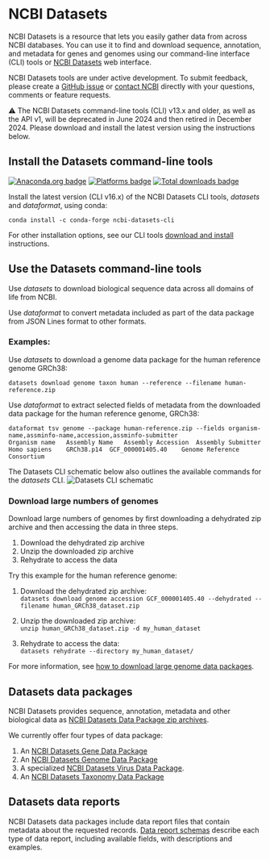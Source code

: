 # NCBI Datasets

NCBI Datasets is a resource that lets you easily gather data from across NCBI databases. You can use it to find and download sequence, annotation, and metadata for genes and genomes using our command-line interface (CLI) tools or [NCBI Datasets](https://www.ncbi.nlm.nih.gov/datasets/) web interface.

NCBI Datasets tools are under active development. To submit feedback, please create a [GitHub issue](https://github.com/ncbi/datasets/issues/new/choose) or [contact NCBI](mailto:info@ncbi.nlm.nih.gov) directly with your questions, comments or feature requests.  

:warning: The NCBI Datasets command-line tools (CLI) v13.x and older, as well as the API v1, will be deprecated in June 2024 and then retired in December 2024. Please download and install the latest version using the instructions below.

## Install the Datasets command-line tools

[![Anaconda.org badge](https://anaconda.org/conda-forge/ncbi-datasets-cli/badges/version.svg)](https://anaconda.org/conda-forge/ncbi-datasets-cli)
[![Platforms badge](https://anaconda.org/conda-forge/ncbi-datasets-cli/badges/platforms.svg)](https://anaconda.org/conda-forge/ncbi-datasets-cli)
[![Total downloads badge](https://anaconda.org/conda-forge/ncbi-datasets-cli/badges/downloads.svg)](https://anaconda.org/conda-forge/ncbi-datasets-cli)

Install the latest version (CLI v16.x) of the NCBI Datasets CLI tools, *datasets* and *dataformat*, using conda:

`conda install -c conda-forge ncbi-datasets-cli`

For other installation options, see our CLI tools [download and install](https://www.ncbi.nlm.nih.gov/datasets/docs/download-and-install/) instructions. 

## Use the Datasets command-line tools

Use *datasets* to download biological sequence data across all domains of life from NCBI.

Use *dataformat* to convert metadata included as part of the data package from JSON Lines format to other formats.

### Examples:
Use *datasets* to download a genome data package for the human reference genome GRCh38:

`datasets download genome taxon human --reference --filename human-reference.zip`

Use *dataformat* to extract selected fields of metadata from the downloaded data package for the human reference genome, GRCh38:
```
dataformat tsv genome --package human-reference.zip --fields organism-name,assminfo-name,accession,assminfo-submitter
Organism name	Assembly Name	Assembly Accession	Assembly Submitter
Homo sapiens	GRCh38.p14	GCF_000001405.40	Genome Reference Consortium
```

The Datasets CLI schematic below also outlines the available commands for the *datasets* CLI. 
![Datasets CLI schematic](https://www.ncbi.nlm.nih.gov/datasets/docs/v2/datasets_schema_taxonomy.png)

### Download large numbers of genomes

Download large numbers of genomes by first downloading a dehydrated zip archive and then accessing the data in three steps.

1. Download the dehydrated zip archive
1. Unzip the downloaded zip archive
1. Rehydrate to access the data


Try this example for the human reference genome:

1. Download the dehydrated zip archive:  
`datasets download genome accession GCF_000001405.40 --dehydrated --filename human_GRCh38_dataset.zip`

1. Unzip the downloaded zip archive:  
`unzip human_GRCh38_dataset.zip -d my_human_dataset`

1. Rehydrate to access the data:  
`datasets rehydrate --directory my_human_dataset/`

For more information, see [how to download large genome data packages](https://www.ncbi.nlm.nih.gov/datasets/docs/how-tos/genomes/large-download/).

## Datasets data packages
NCBI Datasets provides sequence, annotation, metadata and other biological data as [NCBI Datasets Data Package zip archives](https://www.ncbi.nlm.nih.gov/datasets/docs/v2/reference-docs/data-packages/).

We currently offer four types of data package: 
1. An [NCBI Datasets Gene Data Package](https://www.ncbi.nlm.nih.gov/datasets/docs/v2/reference-docs/data-packages/gene-package/)
1. An [NCBI Datasets Genome Data Package](https://www.ncbi.nlm.nih.gov/datasets/docs/v2/reference-docs/data-packages/genome/)
1. A specialized [NCBI Datasets Virus Data Package](https://www.ncbi.nlm.nih.gov/datasets/docs/v2/reference-docs/data-packages/virus-genome/).
1. An [NCBI Datasets Taxonomy Data Package](https://www.ncbi.nlm.nih.gov/datasets/docs/v2/reference-docs/data-packages/taxonomy/)

## Datasets data reports
NCBI Datasets data packages include data report files that contain metadata about the requested records. [Data report schemas](https://www.ncbi.nlm.nih.gov/datasets/docs/reference-docs/data-reports/) describe each type of data report, including available fields, with descriptions and examples.
